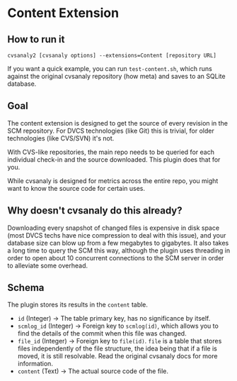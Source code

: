 Content Extension
=================

How to run it
-------------
    cvsanaly2 [cvsanaly options] --extensions=Content [repository URL]

If you want a quick example, you can run `test-content.sh`, which runs against the original cvsanaly repository (how meta) and saves to an SQLite database.

Goal
----
The content extension is designed to get the source of every revision in the SCM repository. For DVCS technologies (like Git) this is trivial, for older technologies (like CVS/SVN) it's not.

With CVS-like repositories, the main repo needs to be queried for each individual check-in and the source downloaded. This plugin does that for you.

While cvsanaly is designed for metrics across the entire repo, you might want to know the source code for certain uses.

Why doesn't cvsanaly do this already?
-------------------------------------
Downloading every snapshot of changed files is expensive in disk space (most DVCS techs have nice compression to deal with this issue), and your database size can blow up from a few megabytes to gigabytes. It also takes a long time to query the SCM this way, although the plugin uses  threading in order to open about 10 concurrent connections to the SCM server in order to alleviate some overhead.

Schema
------
The plugin stores its results in the `content` table.

* `id` (Integer) -> The table primary key, has no significance by itself.
* `scmlog_id` (Integer) -> Foreign key to `scmlog(id)`, which allows you to find the details of the commit when this file was changed.
* `file_id` (Integer) -> Foreign key to `file(id)`. `file` is a table that stores files independently of the file structure, the idea being that if a file is moved, it is still resolvable. Read the original cvsanaly docs for more information.
* `content` (Text) -> The actual source code of the file.